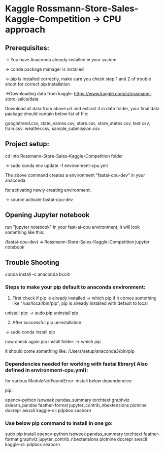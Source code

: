 
# Kaggle Rossmann-Store-Sales-Kaggle-Competition -> CPU approach

## Prerequisites:

-> You have Anaconda already installed in your system

-> conda package manager is installed

-> pip is installed correctly, make sure you check step  1 and 2 of trouble shoot for correct pip installation 

->Downloading data from kaggle: 
  https://www.kaggle.com/c/rossmann-store-sales/data 

  Download all data from above url and extract it in data folder, your final data package should contain below list of file:

  googletrend.csv, state_names.csv, store.csv, store_states.csv, test.csv, train.csv, weather.csv, sample_submission.csv


## Project setup: 

cd into Rossmann-Store-Sales-Kaggle-Competition folder 

-> sudo conda env update -f environment-cpu.yml 

The above command creates a environment "fastai-cpu-dev" in your anaconda.

for activating newly creating environment:

-> source activate fastai-cpu-dev


## Opening Jupyter notebook

run "jupyter notebook" in your fast-ai-cpu environment, it will look something like this:

(fastai-cpu-dev) ➜  Rossmann-Store-Sales-Kaggle-Competition jupyter notebook


## Trouble Shooting

conda install -c anaconda bcolz

### Steps to make your pip default to anaconda environment:

1. First check if pip is already installed
-> which pip
if it comes something like "/usr/local/bin/pip", pip is already installed with default to local

unistall pip: -> sudo pip uninstall pip

2. After successful pip uninstallation:

-> sudo conda install pip 

now check again pip install folder:
-> which pip

it should come something like: /Users/setup/anaconda3/bin/pip


### Dependencies needed for working with fastai library( Also defined in environment-cpu.yml): 

for various ModuleNotFoundError: install below dependencies:

pip:

opencv-python
isoweek
pandas_summary
torchtext
graphviz
sklearn_pandas
feather-format
jupyter_contrib_nbextensions
plotnine
docrepr
awscli
kaggle-cli
pdpbox
seaborn


### Use below pip command to install in one go:

sudo pip install opencv-python isoweek pandas_summary torchtext feather-format graphviz jupyter_contrib_nbextensions plotnine docrepr awscli kaggle-cli pdpbox seaborn 